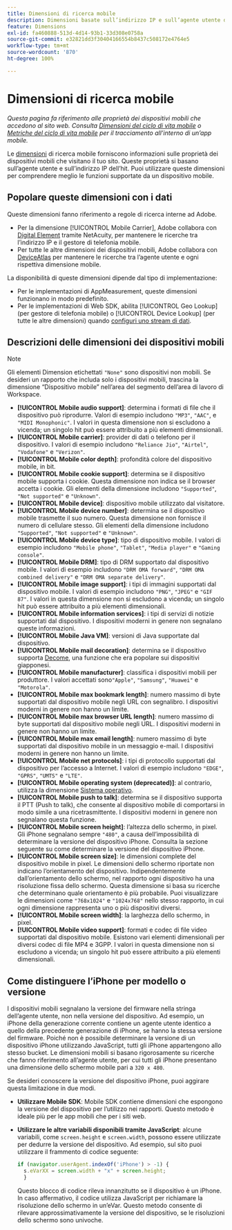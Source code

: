 ```yaml
---
title: Dimensioni di ricerca mobile
description: Dimensioni basate sull’indirizzo IP e sull’agente utente del dispositivo.
feature: Dimensions
exl-id: fa460888-513d-4d14-93b1-33d308e0758a
source-git-commit: e32821dd3f30404166554b8437c508172e4764e5
workflow-type: tm+mt
source-wordcount: '870'
ht-degree: 100%

---
```


# Dimensioni di ricerca mobile

*Questa pagina fa riferimento alle proprietà dei dispositivi mobili che accedono al sito web. Consulta [Dimensioni del ciclo di vita mobile](lifecycle-dimensions.md) o [Metriche del ciclo di vita mobile](../metrics/lifecycle-metrics.md) per il tracciamento all’interno di un’app mobile.*

Le [dimensioni](overview.md) di ricerca mobile forniscono informazioni sulle proprietà dei dispositivi mobili che visitano il tuo sito. Queste proprietà si basano sull’agente utente e sull’indirizzo IP dell’hit. Puoi utilizzare queste dimensioni per comprendere meglio le funzioni supportate da un dispositivo mobile.

## Popolare queste dimensioni con i dati

Queste dimensioni fanno riferimento a regole di ricerca interne ad Adobe.

* Per la dimensione [!UICONTROL Mobile Carrier], Adobe collabora con [Digital Element](https://www.digitalelement.com/) tramite NetAcuity, per mantenere le ricerche tra l’indirizzo IP e il gestore di telefonia mobile.
* Per tutte le altre dimensioni dei dispositivi mobili, Adobe collabora con [DeviceAtlas](https://deviceatlas.com/) per mantenere le ricerche tra l’agente utente e ogni rispettiva dimensione mobile.

La disponibilità di queste dimensioni dipende dal tipo di implementazione:

* Per le implementazioni di AppMeasurement, queste dimensioni funzionano in modo predefinito.
* Per le implementazioni di Web SDK, abilita [!UICONTROL Geo Lookup] (per gestore di telefonia mobile) o [!UICONTROL Device Lookup] (per tutte le altre dimensioni) quando [configuri uno stream di dati](https://experienceleague.adobe.com/docs/experience-platform/datastreams/configure.html?lang=it).

## Descrizioni delle dimensioni dei dispositivi mobili

>[!NOTE]
>
>Gli elementi Dimension etichettati `"None"` sono dispositivi non mobili. Se desideri un rapporto che includa solo i dispositivi mobili, trascina la dimensione “Dispositivo mobile” nell’area del segmento dell’area di lavoro di Workspace.

* **[!UICONTROL Mobile audio support]**: determina i formati di file che il dispositivo può riprodurre. Valori di esempio includono `"MP3"`, `"AAC"`, e `"MIDI Monophonic"`. I valori in questa dimensione non si escludono a vicenda; un singolo hit può essere attribuito a più elementi dimensionali.
* **[!UICONTROL Mobile carrier]**: provider di dati o telefono per il dispositivo. I valori di esempio includono `"Reliance Jio"`, `"Airtel"`, `"Vodafone"` e `"Verizon"`.
* **[!UICONTROL Mobile color depth]**: profondità colore del dispositivo mobile, in bit.
* **[!UICONTROL Mobile cookie support]**: determina se il dispositivo mobile supporta i cookie. Questa dimensione non indica se il browser accetta i cookie. Gli elementi della dimensione includono `"Supported"`, `"Not supported"` e `"Unknown"`.
* **[!UICONTROL Mobile device]**: dispositivo mobile utilizzato dal visitatore.
* **[!UICONTROL Mobile device number]**: determina se il dispositivo mobile trasmette il suo numero. Questa dimensione non fornisce il numero di cellulare stesso. Gli elementi della dimensione includono `"Supported"`, `"Not supported"` e `"Unknown"`.
* **[!UICONTROL Mobile device type]**: tipo di dispositivo mobile. I valori di esempio includono `"Mobile phone"`, `"Tablet"`, `"Media player"` e `"Gaming console"`.
* **[!UICONTROL Mobile DRM]**: tipo di DRM supportato dal dispositivo mobile. I valori di esempio includono `"DRM OMA forward"`, `"DRM OMA combined delivery"` e `"DRM OMA separate delivery"`.
* **[!UICONTROL Mobile image support]**: i tipi di immagini supportati dal dispositivo mobile. I valori di esempio includono `"PNG"`, `"JPEG"` e `"GIF 87"`. I valori in questa dimensione non si escludono a vicenda; un singolo hit può essere attribuito a più elementi dimensionali.
* **[!UICONTROL Mobile information services]**: i tipi di servizi di notizie supportati dal dispositivo. I dispositivi moderni in genere non segnalano queste informazioni.
* **[!UICONTROL Mobile Java VM]**: versioni di Java supportate dal dispositivo.
* **[!UICONTROL Mobile mail decoration]**: determina se il dispositivo supporta [Decome](https://en.wikipedia.org/wiki/Decome), una funzione che era popolare sui dispositivi giapponesi.
* **[!UICONTROL Mobile manufacturer]**: classifica i dispositivi mobili per produttore. I valori accettati sono`"Apple"`, `"Samsung"`, `"Huawei"` e `"Motorola"`.
* **[!UICONTROL Mobile max bookmark length]**: numero massimo di byte supportati dal dispositivo mobile negli URL con segnalibro. I dispositivi moderni in genere non hanno un limite.
* **[!UICONTROL Mobile max browser URL length]**: numero massimo di byte supportati dal dispositivo mobile negli URL. I dispositivi moderni in genere non hanno un limite.
* **[!UICONTROL Mobile max email length]**: numero massimo di byte supportati dal dispositivo mobile in un messaggio e-mail. I dispositivi moderni in genere non hanno un limite.
* **[!UICONTROL Mobile net protocols]**: i tipi di protocollo supportati dal dispositivo per l’accesso a Internet. I valori di esempio includono `"EDGE"`, `"GPRS"`, `"UMTS"` e `"LTE"`.
* **[!UICONTROL Mobile operating system (deprecated)]**: al contrario, utilizza la dimensione [Sistema operativo](operating-systems.md).
* **[!UICONTROL Mobile push to talk]**: determina se il dispositivo supporta il PTT (Push to talk), che consente al dispositivo mobile di comportarsi in modo simile a una ricetrasmittente. I dispositivi moderni in genere non segnalano questa funzione.
* **[!UICONTROL Mobile screen height]**: l’altezza dello schermo, in pixel. Gli iPhone segnalano sempre `"480"`, a causa dell’impossibilità di determinare la versione del dispositivo iPhone. Consulta la sezione seguente su come determinare la versione del dispositivo iPhone.
* **[!UICONTROL Mobile screen size]**: le dimensioni complete del dispositivo mobile in pixel. Le dimensioni dello schermo riportate non indicano l’orientamento del dispositivo. Indipendentemente dall’orientamento dello schermo, nel rapporto ogni dispositivo ha una risoluzione fissa dello schermo. Questa dimensione si basa su ricerche che determinano quale orientamento è più probabile. Puoi visualizzare le dimensioni come `"768x1024"` e `"1024x768"` nello stesso rapporto, in cui ogni dimensione rappresenta uno o più dispositivi diversi.
* **[!UICONTROL Mobile screen width]**: la larghezza dello schermo, in pixel.
* **[!UICONTROL Mobile video support]**: formati e codec di file video supportati dal dispositivo mobile. Esistono vari elementi dimensionali per diversi codec di file MP4 e 3GPP. I valori in questa dimensione non si escludono a vicenda; un singolo hit può essere attribuito a più elementi dimensionali.

## Come distinguere l’iPhone per modello o versione

I dispositivi mobili segnalano la versione del firmware nella stringa dell’agente utente, non nella versione del dispositivo. Ad esempio, un iPhone della generazione corrente contiene un agente utente identico a quello della precedente generazione di iPhone, se hanno la stessa versione del firmware. Poiché non è possibile determinare la versione di un dispositivo iPhone utilizzando JavaScript, tutti gli iPhone appartengono allo stesso bucket. Le dimensioni mobili si basano rigorosamente su ricerche che fanno riferimento all’agente utente, per cui tutti gli iPhone presentano una dimensione dello schermo mobile pari a `320 x 480`.

Se desideri conoscere la versione del dispositivo iPhone, puoi aggirare questa limitazione in due modi.

* **Utilizzare Mobile SDK**: Mobile SDK contiene dimensioni che espongono la versione del dispositivo per l’utilizzo nei rapporti. Questo metodo è ideale più per le app mobili che per i siti web.
* **Utilizzare le altre variabili disponibili tramite JavaScript**: alcune variabili, come `screen.height` e `screen.width`, possono essere utilizzate per dedurre la versione del dispositivo. Ad esempio, sul sito puoi utilizzare il frammento di codice seguente:

  ```js
  if (navigator.userAgent.indexOf('iPhone') > -1) {
    s.eVarXX = screen.width + "x" + screen.height;
    }
  ```

  Questo blocco di codice rileva innanzitutto se il dispositivo è un iPhone. In caso affermativo, il codice utilizza JavaScript per richiamare la risoluzione dello schermo in un’eVar. Questo metodo consente di rilevare approssimativamente la versione del dispositivo, se le risoluzioni dello schermo sono univoche.
